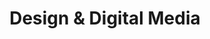 ---
title: Design & Digital Media
preamble: |
  In Design & Digital Media, you will work on a project to design and develop a website. This unit will be assessed with three standards:

    * Internal assessments (7 credits)
        * [**AS91878**: Develop a design for a digital outcome](https://www.nzqa.govt.nz/nqfdocs/ncea-resource/achievements/2019/as91878.pdf) (3 credits)
        * [**AS91880**: Develop a digital media outcome](https://www.nzqa.govt.nz/nqfdocs/ncea-resource/achievements/2019/as91880.pdf) (4 credits)
    * External assessments (3 credits)
        * [**AS91886**: Demonstrate understanding of human computer interaction](https://www.nzqa.govt.nz/nqfdocs/ncea-resource/achievements/2019/as91886.pdf) (3 credits)

  The design component requires you to produce a lot of documentation. It is important that you keep all of the work that you do for this unit together. Please make sure that **OneDrive** is installed on your computer, running, and connected to your Onslow College account.

  > If you lose access to your work because you saved it on a school computer and did not save it to OneDrive, **YOU WILL NOT BE GIVEN AN EXTENSION**!

  <br>
layout: auto_contents
categories:
  - design:
    category_name: Design
    category_items:
      - the_task:
        item_name: The Task
        item_desc: An explanation of the standard and task for Term 2 and 3
        item_icon: img/task.svg
        item_page: task
      - resources:
        item_desc: |
                <ul>
                <li><a href="https://onslowcollege.sharepoint.com/:w:/s/11DIT499/EUDq-lwmVkVKiysy5VPAz2ABsza6-Y-u_1ETVeyaKYM2rw?e=A1LoxA">Design portfolio</a></li>
                <li><a href="https://onslowcollege.sharepoint.com/:w:/s/11DIT499/EU7Y4J3h9D1PqfpnumnPeHwBBLqMSm0EAUwZtve1fJ5giQ?e=YdGLFR">Feedback sheet</a></li>
                <li><a href="https://onslowcollege.sharepoint.com/:w:/s/11DIT499/EYytzem6TsxIpAQKgc6JYSEBB5mNqkQNR-5oeJyVcFsR2w?e=JY7ReK">Testing</a></li>
                </ul>
      - purpose:
        item_name: Purpose & end users
        item_desc: Determine for what and whom the website is needed
        item_icon: img/purpose.svg
        item_page: purpose
      - implications:
        item_name: Relevant implications
        item_desc: What do you need to bear in mind as you design the website?
        item_icon: img/implications.svg
        item_page: implications
  - analysis:
    category_name: Design analysis
    category_items:
      - visibility:
        item_name: Visibility of system status & user control and freedom
        item_desc: Guide the user where they need to go
        item_icon: img/hci_01.svg
        item_page: visibility
      - expectations:
        item_name: Meeting user expectations
        item_desc: What icons, terminology, and design elements are users used to?
        item_icon: img/hci_02.svg
        item_page: expectations
      - errors:
        item_name: Error prevention and recovery
        item_desc: Prevent users from making slips/mistakes — then help clean up the mess
        item_icon: img/hci_03.svg
        item_page: errors
      - purpose:
        item_name: Purpose & end users
        item_desc: Determine for what and whom the website is needed
        item_icon: img/purpose.svg
        item_page: purpose
      - analysis:
        item_name: Analysis of existing outcomes
        item_desc: Research what existing websites already do well — or don't
        item_icon: img/analysis.svg
        item_page: analysis
  - elements:
    category_name: Design elements
    category_items:
      - colours:
        item_name: Colours
        item_desc: Choosing an attractive, relevant, accessible colour palette
        item_icon: img/colours.svg
        item_page: colours
      - fonts:
        item_name: Fonts
        item_desc: Picking readable, attractive fonts for your text content
        item_icon: img/fonts.svg
        item_page: fonts
      - layout:
        item_name: Layouts
        item_desc: Let users focus on the relevant content
        item_icon: img/layout.svg
        item_page: layouts
  - improvements:
    category_name: Improvements
    category_items:
      - feedback:
        item_name: Feedback and Feedforward
        item_desc: Ask others what you need to know — and give useful advice back
        item_icon: img/feedback.svg
        item_page: feedback
      - changes:
        item_name: Making changes based on feedback
        item_desc: How to interpret the feedback you're given
        item_icon: img/changes.svg
        item_page: changes
---
